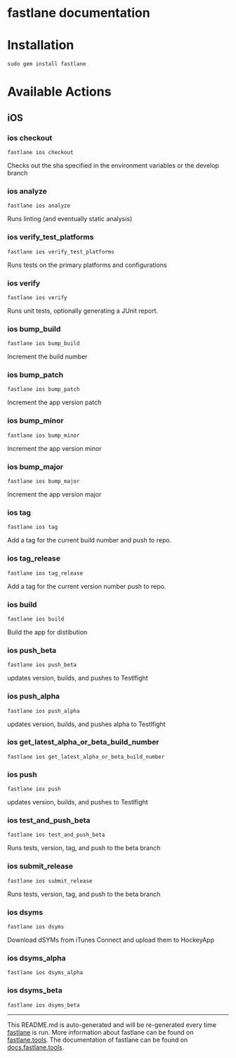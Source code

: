 fastlane documentation
================
# Installation
```
sudo gem install fastlane
```
# Available Actions
## iOS
### ios checkout
```
fastlane ios checkout
```
Checks out the sha specified in the environment variables or the develop branch
### ios analyze
```
fastlane ios analyze
```
Runs linting (and eventually static analysis)
### ios verify_test_platforms
```
fastlane ios verify_test_platforms
```
Runs tests on the primary platforms and configurations
### ios verify
```
fastlane ios verify
```
Runs unit tests, optionally generating a JUnit report.
### ios bump_build
```
fastlane ios bump_build
```
Increment the build number
### ios bump_patch
```
fastlane ios bump_patch
```
Increment the app version patch
### ios bump_minor
```
fastlane ios bump_minor
```
Increment the app version minor
### ios bump_major
```
fastlane ios bump_major
```
Increment the app version major
### ios tag
```
fastlane ios tag
```
Add a tag for the current build number and push to repo.
### ios tag_release
```
fastlane ios tag_release
```
Add a tag for the current version number push to repo.
### ios build
```
fastlane ios build
```
Build the app for distibution
### ios push_beta
```
fastlane ios push_beta
```
updates version, builds, and pushes to Testlfight
### ios push_alpha
```
fastlane ios push_alpha
```
updates version, builds, and pushes alpha to Testlfight
### ios get_latest_alpha_or_beta_build_number
```
fastlane ios get_latest_alpha_or_beta_build_number
```

### ios push
```
fastlane ios push
```
updates version, builds, and pushes to Testlfight
### ios test_and_push_beta
```
fastlane ios test_and_push_beta
```
Runs tests, version, tag, and push to the beta branch
### ios submit_release
```
fastlane ios submit_release
```
Runs tests, version, tag, and push to the beta branch
### ios dsyms
```
fastlane ios dsyms
```
Download dSYMs from iTunes Connect and upload them to HockeyApp
### ios dsyms_alpha
```
fastlane ios dsyms_alpha
```

### ios dsyms_beta
```
fastlane ios dsyms_beta
```


----

This README.md is auto-generated and will be re-generated every time [fastlane](https://fastlane.tools) is run.
More information about fastlane can be found on [fastlane.tools](https://fastlane.tools).
The documentation of fastlane can be found on [docs.fastlane.tools](https://docs.fastlane.tools).
